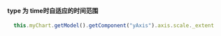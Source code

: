#### type 为 time时自适应的时间范围

```js
  this.myChart.getModel().getComponent("yAxis").axis.scale._extent
```

